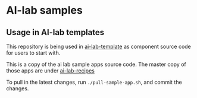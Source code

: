 #  AI-lab samples

## Usage in AI-lab templates

This repository is being used in [ai-lab-template](https://github.com/redhat-ai-dev/ai-lab-template) as component source code for users to start with.

This is a copy of the ai lab sample apps source code. The master copy of those apps are under [ai-lab-recipes](https://github.com/containers/ai-lab-recipes)

To pull in the latest changes, run `./pull-sample-app.sh`, and commit the changes.
